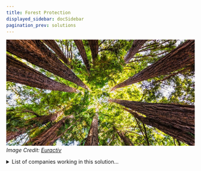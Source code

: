 ```yaml
---
title: Forest Protection
displayed_sidebar: docSidebar
pagination_prev: solutions
---
```

![Cover Image](../static/img/forest-protection.jpg)
*Image Credit: [Euractiv](https://www.euractiv.com/section/energy-environment/opinion/seven-steps-to-curb-deforestation-and-enhance-forest-protection-looking-beyond-eu-only-solutions/)*

<details>
        <summary>List of companies working in this solution...</summary>
         <em>Note: this is an experimental feature. Accuracy not guaranteed</em>
        <div>
            <ul>
             
                <li><a href="https://www.carbonstreaming.com/">Carbon Streaming</a></li>
            
                <li><a href="https://www.thecapture.club/">Club Capture</a></li>
            
                <li><a href="https://www.naturalcapitalpartners.com/">Natural Capital Partners</a></li>
            
                <li><a href="https://lowercarboncapital.com/">Lower Carbon Capital</a></li>
            
            </ul>
        </div>
        </details>


:::company job openings
  #### [View open jobs in this Solution](https://climatebase.org/jobs?l=&q=&drawdown_solutions=Forest+Protection)
:::

## Overview

* Significant advancements in **forest protection** to combat climate change.
* Development of technologies for **capture and storage of carbon dioxide emissions** from industrial sectors.
* Forest protection technologies ensure **sustainable forest management**.
* Implementation of **policies and regulations** promoting the reduction of greenhouse gas emissions.

## Progress Made

* Progress witnessed in forest protection techniques.
* **REDD+**: A notable technology offering incentives to landowners to protect forests, leading to a reduction in greenhouse gas emissions.
* **Forest management planning tools** assist landowners in comprehending the value and benefits of forest protection.
* Pioneer organizations in this domain include **The Nature Conservancy and the World Wildlife Fund**.

## Lessons Learned

* Importance of **clear planning** in forest protection.
* Forest protection demands **collaborative efforts** among government, industry, and NGOs.
* Necessity for clear **economic incentives** for corporate participation.
* **Science-based protection strategies** are essential.
* The approach must be **adaptable** to changing climatic conditions.

## Challenges Ahead

* The primary challenge remains the **lack of funding**.
* Despite efforts by private entities, progress is slowed due to **financial constraints**.

## Best Path Forward

* **Raise public awareness** about the significance of forest protection in countering climate change effects.
* Engage with governmental bodies to establish **incentives for private landowners** for forest protection.
* **Research** to devise more potent and efficient forest protection methods.
* Provide **support in terms of funding and technical expertise** for forest protection initiatives.